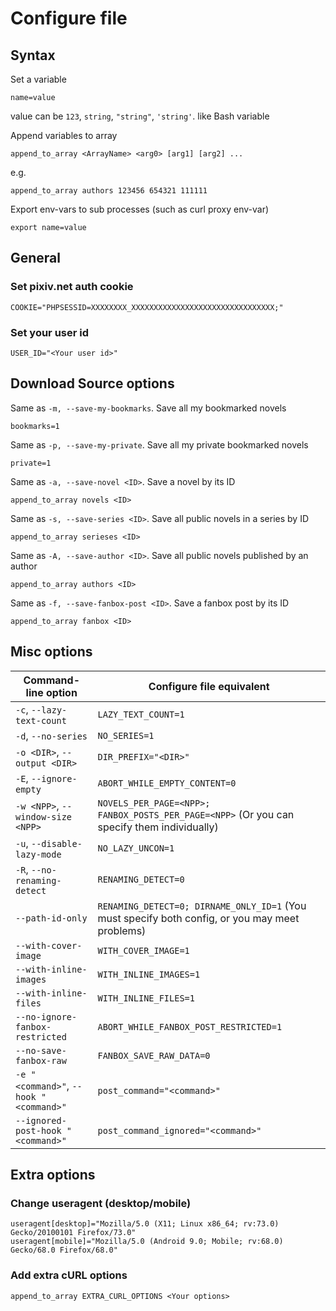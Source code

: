 # Configure file

## Syntax

Set a variable

```
name=value
```

value can be `123`, `string`, `"string"`, `'string'`. like Bash variable

Append variables to array

```
append_to_array <ArrayName> <arg0> [arg1] [arg2] ...
```

e.g.

```
append_to_array authors 123456 654321 111111
```

Export env-vars to sub processes (such as curl proxy env-var)

```
export name=value
```

## General

### Set pixiv.net auth cookie

```
COOKIE="PHPSESSID=XXXXXXXX_XXXXXXXXXXXXXXXXXXXXXXXXXXXXXXXX;"
```

### Set your user id

```
USER_ID="<Your user id>"
```

## Download Source options

Same as `-m, --save-my-bookmarks`. Save all my bookmarked novels

```
bookmarks=1
```

Same as `-p, --save-my-private`. Save all my private bookmarked novels

```
private=1
```

Same as `-a, --save-novel <ID>`. Save a novel by its ID

```
append_to_array novels <ID>
```

Same as `-s, --save-series <ID>`. Save all public novels in a series by ID

```
append_to_array serieses <ID>
```

Same as `-A, --save-author <ID>`. Save all public novels published by an author

```
append_to_array authors <ID>
```

Same as `-f, --save-fanbox-post <ID>`. Save a fanbox post by its ID

```
append_to_array fanbox <ID>
```

## Misc options

Command-line option|Configure file equivalent
-------------------|-------------------------
`-c`, `--lazy-text-count`|`LAZY_TEXT_COUNT=1`
`-d`, `--no-series`|`NO_SERIES=1`
`-o <DIR>`, `--output <DIR>`|`DIR_PREFIX="<DIR>"`
`-E`, `--ignore-empty`|`ABORT_WHILE_EMPTY_CONTENT=0`
`-w <NPP>`, `--window-size <NPP>`|`NOVELS_PER_PAGE=<NPP>; FANBOX_POSTS_PER_PAGE=<NPP>` (Or you can specify them individually)
`-u`, `--disable-lazy-mode`|`NO_LAZY_UNCON=1`
`-R`, `--no-renaming-detect`|`RENAMING_DETECT=0`
`--path-id-only`|`RENAMING_DETECT=0; DIRNAME_ONLY_ID=1` (You must specify both config, or you may meet problems)
`--with-cover-image`|`WITH_COVER_IMAGE=1`
`--with-inline-images`|`WITH_INLINE_IMAGES=1`
`--with-inline-files`|`WITH_INLINE_FILES=1`
`--no-ignore-fanbox-restricted`|`ABORT_WHILE_FANBOX_POST_RESTRICTED=1`
`--no-save-fanbox-raw`|`FANBOX_SAVE_RAW_DATA=0`
`-e "<command>"`, `--hook "<command>"`|`post_command="<command>"`
`--ignored-post-hook "<command>"`|`post_command_ignored="<command>"`


## Extra options

### Change useragent (desktop/mobile)

```
useragent[desktop]="Mozilla/5.0 (X11; Linux x86_64; rv:73.0) Gecko/20100101 Firefox/73.0"
useragent[mobile]="Mozilla/5.0 (Android 9.0; Mobile; rv:68.0) Gecko/68.0 Firefox/68.0"
```

### Add extra cURL options

```
append_to_array EXTRA_CURL_OPTIONS <Your options>
```
